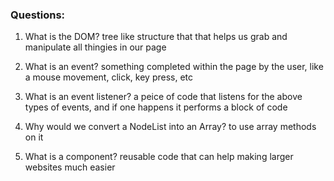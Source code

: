 ### Questions:
1. What is the DOM?
tree like structure that that helps us grab and manipulate all thingies in our page

2. What is an event?
something completed within the page by the user, like a mouse movement, click, key press, etc

3. What is an event listener?
a peice of code that listens for the above types of events, and if one happens it performs a block of code

4. Why would we convert a NodeList into an Array?
to use array methods on it 

5. What is a component? 
reusable code that can help making larger websites much easier